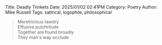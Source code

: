 Title: Deadly Trinkets
Date: 2025/01/02 02:41PM
Category: Poetry
Author: Mike Russell
Tags: satirical, logophile, philosophical

> Meretricious tawdry<br>
> Effusive pulchritude<br>
> Together are found broadly<br>
> They man's way occlude